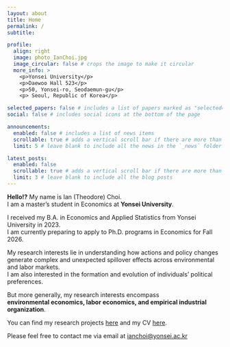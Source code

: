 ```yaml
---
layout: about
title: Home
permalink: /
subtitle: 

profile:
  align: right
  image: photo_IanChoi.jpg
  image_circular: false # crops the image to make it circular
  more_info: >
    <p>Yonsei University</p>
    <p>Daewoo Hall 523</p>
    <p>50, Yonsei-ro, Seodaemun-gu</p>
    <p> Seoul, Republic of Korea</p>

selected_papers: false # includes a list of papers marked as "selected={true}"
social: false # includes social icons at the bottom of the page

announcements:
  enabled: false # includes a list of news items
  scrollable: true # adds a vertical scroll bar if there are more than 3 news items
  limit: 5 # leave blank to include all the news in the `_news` folder

latest_posts:
  enabled: false
  scrollable: true # adds a vertical scroll bar if there are more than 3 new posts items
  limit: 3 # leave blank to include all the blog posts
---
```



**Hello!?** My name is Ian (Theodore) Choi.   
I am a master’s student in Economics at **Yonsei University**.    

I received my B.A. in Economics and Applied Statistics from Yonsei University in 2023.  
I am currently preparing to apply to Ph.D. programs in Economics for Fall 2026.   


My research interests lie in understanding how actions and policy changes generate complex and unexpected spillover effects across environmental and labor markets.   
I am also interested in the formation and evolution of individuals’ political preferences.   

But more generally, my research interests encompass   
**environmental economics, labor economics, and empirical industrial organization**.   


You can find my research projects [here](/research/) and my CV [here](/assets/pdf/CV_(October_2025).pdf).     

Please feel free to contact me via email at ianchoi@yonsei.ac.kr